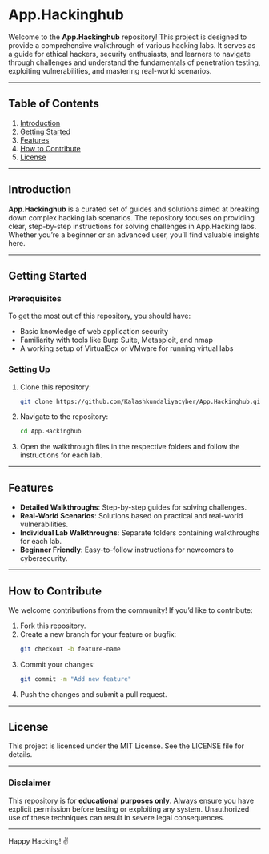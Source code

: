 # App.Hackinghub

Welcome to the **App.Hackinghub** repository! This project is designed to provide a comprehensive walkthrough of various hacking labs. It serves as a guide for ethical hackers, security enthusiasts, and learners to navigate through challenges and understand the fundamentals of penetration testing, exploiting vulnerabilities, and mastering real-world scenarios.

---

## Table of Contents

1. [Introduction](#introduction)
2. [Getting Started](#getting-started)
3. [Features](#features)
4. [How to Contribute](#how-to-contribute)
5. [License](#license)

---

## Introduction

**App.Hackinghub** is a curated set of guides and solutions aimed at breaking down complex hacking lab scenarios. The repository focuses on providing clear, step-by-step instructions for solving challenges in App.Hacking labs. Whether you’re a beginner or an advanced user, you’ll find valuable insights here.

---

## Getting Started

### Prerequisites

To get the most out of this repository, you should have:

- Basic knowledge of web application security
- Familiarity with tools like Burp Suite, Metasploit, and nmap
- A working setup of VirtualBox or VMware for running virtual labs

### Setting Up

1. Clone this repository:
   ```bash
   git clone https://github.com/Kalashkundaliyacyber/App.Hackinghub.git
   ```
2. Navigate to the repository:
   ```bash
   cd App.Hackinghub
   ```
3. Open the walkthrough files in the respective folders and follow the instructions for each lab.

---

## Features

- **Detailed Walkthroughs**: Step-by-step guides for solving challenges.
- **Real-World Scenarios**: Solutions based on practical and real-world vulnerabilities.
- **Individual Lab Walkthroughs**: Separate folders containing walkthroughs for each lab.
- **Beginner Friendly**: Easy-to-follow instructions for newcomers to cybersecurity.

---

## How to Contribute

We welcome contributions from the community! If you’d like to contribute:

1. Fork this repository.
2. Create a new branch for your feature or bugfix:
   ```bash
   git checkout -b feature-name
   ```
3. Commit your changes:
   ```bash
   git commit -m "Add new feature"
   ```
4. Push the changes and submit a pull request.

---

## License

This project is licensed under the MIT License. See the LICENSE file for details.

---

### Disclaimer

This repository is for **educational purposes only**. Always ensure you have explicit permission before testing or exploiting any system. Unauthorized use of these techniques can result in severe legal consequences.

---

Happy Hacking! ✌️
